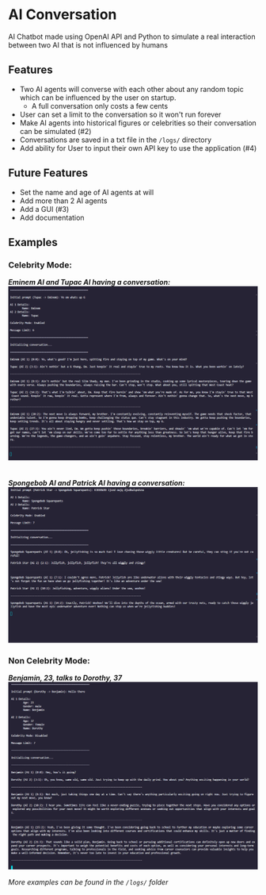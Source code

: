 # AI Conversation
AI Chatbot made using OpenAI API and Python to simulate a real interaction between two AI that is not influenced by humans

## Features
* Two AI agents will converse with each other about any random topic which can be influenced by the user on startup. 
  * A full conversation only costs a few cents
* User can set a limit to the conversation so it won't run forever
* Make AI agents into historical figures or celebrities so their conversation can be simulated (#2)
* Conversations are saved in a txt file in the `/logs/` directory
* Add ability for User to input their own API key to use the application (#4)

## Future Features
* Set the name and age of AI agents at will
* Add more than 2 AI agents
* Add a GUI (#3)
* Add documentation


## Examples
### Celebrity Mode:
***Eminem AI and Tupac AI having a conversation:***
![Tupac and Eminem having a conversation](./logs/preview-images/eminem-tupac-example.png)\
\
\
***Spongebob AI and Patrick AI having a conversation:***
![Spongebob and Patrick having a conversation](./logs/preview-images/spongebob-patrick-example.png)



### Non Celebrity Mode:
***Benjamin, 23, talks to Dorothy, 37***
![Benjamin and Dorothy having a conversation](./logs/preview-images/random-character-example.png)

*More examples can be found in the `/logs/` folder*
